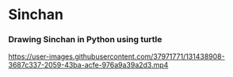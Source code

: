 # Sinchan
<h3> Drawing Sinchan in Python using turtle   </h3>


https://user-images.githubusercontent.com/37971771/131438908-3687c337-2059-43ba-acfe-976a9a39a2d3.mp4

